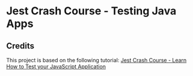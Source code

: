 # Jest Crash Course - Testing Java Apps
## Credits
This project is based on the following tutorial: [Jest Crash Course - Learn How to Test your JavaScript Application](https://www.youtube.com/watch?v=ajiAl5UNzBU)